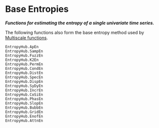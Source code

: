# Base Entropies

__*Functions for estimating the entropy of a single univariate time series.*__

The following functions also form the base entropy method used by [Multiscale functions](../Guide/Multiscale_Entropies.html).


```@docs
EntropyHub.ApEn
EntropyHub.SampEn
EntropyHub.FuzzEn
EntropyHub.K2En
EntropyHub.PermEn
EntropyHub.CondEn
EntropyHub.DistEn
EntropyHub.SpecEn
EntropyHub.DispEn
EntropyHub.SyDyEn
EntropyHub.IncrEn
EntropyHub.CoSiEn
EntropyHub.PhasEn
EntropyHub.SlopEn
EntropyHub.BubbEn
EntropyHub.GridEn
EntropyHub.EnofEn
EntropyHub.AttnEn
```